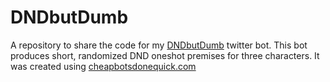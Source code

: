 # DNDbutDumb
A repository to share the code for my [DNDbutDumb](https://twitter.com/DnDbutDumb) twitter bot. This bot produces short, randomized DND oneshot premises for three characters. It was created using [cheapbotsdonequick.com](https://cheapbotsdonequick.com/) 
